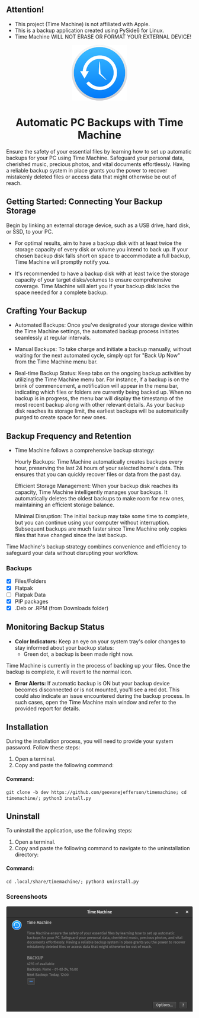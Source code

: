 ## Attention!
* This project (Time Machine) is not affiliated with Apple. 
* This is a backup application created using PySide6 for Linux.
* Time Machine WILL NOT ERASE OR FORMAT YOUR EXTERNAL DEVICE!

<p align="center">
  <img width="150" height="150" src="src/icons/backup_150px.png">
 <h1 align="center">Automatic PC Backups with Time Machine</h1>
</p>

Ensure the safety of your essential files by learning how to set up automatic backups for your PC using Time Machine.
Safeguard your personal data, cherished music, precious photos, and vital documents effortlessly.
Having a reliable backup system in place grants you the power to recover mistakenly deleted files or access data
that might otherwise be out of reach.

## Getting Started: Connecting Your Backup Storage

Begin by linking an external storage device, such as a USB drive, hard disk, or SSD, to your PC.

- For optimal results, aim to have a backup disk with at least twice the storage capacity of every disk or volume you
intend to back up. If your chosen backup disk falls short on space to accommodate a full backup, Time Machine will
promptly notify you.


- It's recommended to have a backup disk with at least twice the storage capacity of your target disks/volumes to ensure
comprehensive coverage. Time Machine will alert you if your backup disk lacks the space needed for a complete backup.


## Crafting Your Backup

- Automated Backups: Once you've designated your storage device within the Time Machine settings, the automated backup
process initiates seamlessly at regular intervals.


- Manual Backups: To take charge and initiate a backup manually, without waiting for the next automated cycle, simply opt
for "Back Up Now" from the Time Machine menu bar.


- Real-time Backup Status: Keep tabs on the ongoing backup activities by utilizing the Time Machine menu bar.
For instance, if a backup is on the brink of commencement, a notification will appear in the menu bar, indicating which
files or folders are currently being backed up. 
When no backup is in progress, the menu bar will display the timestamp of the most recent backup along with other
relevant details. As your backup disk
reaches its storage limit, the earliest backups will be automatically purged to create space for new ones.

## Backup Frequency and Retention

- Time Machine follows a comprehensive backup strategy:

    Hourly Backups: Time Machine automatically creates backups every hour, preserving the last 24 hours of your selected home's data. This ensures that you can quickly recover files or data from the past day.

    Efficient Storage Management: When your backup disk reaches its capacity, Time Machine intelligently manages your backups. It automatically deletes the oldest backups to make room for new ones, maintaining an efficient storage balance.

    Minimal Disruption: The initial backup may take some time to complete, but you can continue using your computer without interruption. Subsequent backups are much faster since Time Machine only copies files that have changed since the last backup.

Time Machine's backup strategy combines convenience and efficiency to safeguard your data without disrupting your workflow.

### Backups
- [x] Files/Folders
- [x] Flatpak
- [ ] Flatpak Data
- [x] PIP packages 
- [x] .Deb or .RPM (from Downloads folder)

## Monitoring Backup Status

- **Color Indicators:** Keep an eye on your system tray's color changes to stay informed about your backup status:
  - Green dot, a backup is been made right now.

Time Machine is currently in the process of backing up your files. Once the backup is complete, it will revert to the
normal icon.


- **Error Alerts:** If automatic backup is ON but your backup device becomes disconnected or is not mounted, you'll see
a red dot.
This could also indicate an issue
encountered during the backup process. In such cases, open the Time Machine main window and refer to the provided report
for details.


## Installation
During the installation process, you will need to provide your system password. Follow these steps:

1. Open a terminal.
2. Copy and paste the following command:


#### Command:

    git clone -b dev https://github.com/geovanejefferson/timemachine; cd timemachine/; python3 install.py



## Uninstall
To uninstall the application, use the following steps:

1. Open a terminal.
2. Copy and paste the following command to navigate to the uninstallation directory:

#### Command:

    cd .local/share/timemachine/; python3 uninstall.py

### Screenshoots
![Screenshot](https://raw.githubusercontent.com/GeovaneJefferson/timemachine/dev/src/screenshots/img_4.png)


